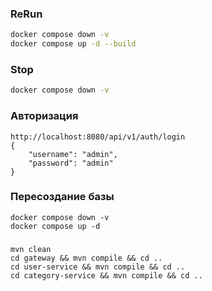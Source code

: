 ### ReRun
```bash
docker compose down -v
docker compose up -d --build
```

### Stop
```bash
docker compose down -v
```

### Авторизация
```
http://localhost:8080/api/v1/auth/login
{
    "username": "admin",
    "password": "admin"
}
```

### Пересоздание базы
```shell
docker compose down -v
docker compose up -d
```

###
```shell
mvn clean
cd gateway && mvn compile && cd ..
cd user-service && mvn compile && cd ..
cd category-service && mvn compile && cd ..
```
